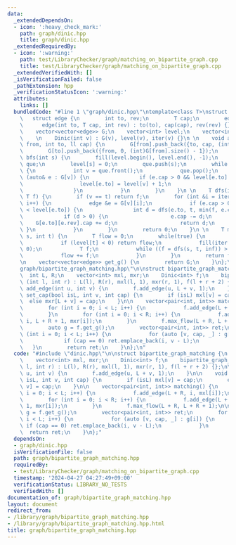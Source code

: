 ```yaml
---
data:
  _extendedDependsOn:
  - icon: ':heavy_check_mark:'
    path: graph/dinic.hpp
    title: graph/dinic.hpp
  _extendedRequiredBy:
  - icon: ':warning:'
    path: test/LibraryChecker/graph/matching_on_bipartite_graph.cpp
    title: test/LibraryChecker/graph/matching_on_bipartite_graph.cpp
  _extendedVerifiedWith: []
  _isVerificationFailed: false
  _pathExtension: hpp
  _verificationStatusIcon: ':warning:'
  attributes:
    links: []
  bundledCode: "#line 1 \"graph/dinic.hpp\"\ntemplate<class T>\nstruct Dinic {\n \
    \   struct edge {\n        int to, rev;\n        T cap;\n        edge(){}\n  \
    \      edge(int to, T cap, int rev) : to(to), cap(cap), rev(rev) {}\n    };\n\n\
    \    vector<vector<edge>> G;\n    vector<int> level;\n    vector<int> iter;\n\
    \    \n    Dinic(int v) : G(v), level(v), iter(v) {}\n \n    void add_edge(int\
    \ from, int to, ll cap) {\n        G[from].push_back({to, cap, (int)G[to].size()});\n\
    \        G[to].push_back({from, 0, (int)G[from].size() - 1});\n    }\n \n    void\
    \ bfs(int s) {\n        fill(level.begin(), level.end(), -1);\n        queue<int>\
    \ que;\n        level[s] = 0;\n        que.push(s);\n        while (!que.empty())\
    \ {\n            int v = que.front();\n            que.pop();\n            for\
    \ (auto& e : G[v]) {\n                if (e.cap > 0 && level[e.to] < 0) {\n  \
    \                  level[e.to] = level[v] + 1;\n                    que.push(e.to);\n\
    \                }\n            }\n        }\n    }\n \n    T dfs(int v, int t,\
    \ T f) {\n        if (v == t) return f;\n        for (int &i = iter[v]; i < (int)G[v].size();\
    \ i++) {\n            edge &e = G[v][i];\n            if (e.cap > 0 && level[v]\
    \ < level[e.to]) {\n                int d = dfs(e.to, t, min(f, e.cap));\n   \
    \             if (d > 0) {\n                    e.cap -= d;\n                \
    \    G[e.to][e.rev].cap += d;\n                    return d;\n               \
    \ }\n            }\n        }\n        return 0;\n    }\n \n    T max_flow(int\
    \ s, int t) {\n        T flow = 0;\n        while(true) {\n            bfs(s);\n\
    \            if (level[t] < 0) return flow;\n            fill(iter.begin(), iter.end(),\
    \ 0);\n            T f;\n            while ((f = dfs(s, t, inf)) > 0) {\n    \
    \            flow += f;\n            }\n        }\n        return flow;\n    }\n\
    \n    vector<vector<edge>> get_g() {\n        return G;\n    }\n};\n#line 2 \"\
    graph/bipartite_graph_matching.hpp\"\n\nstruct bipartite_graph_matching {\n  \
    \  int L, R;\n    vector<int> mxl, mxr;\n    Dinic<int> f;\n    bipartite_graph_matching\
    \ (int l, int r) : L(l), R(r), mxl(l, 1), mxr(r, 1), f(l + r + 2) {};\n\n    void\
    \ add_edge(int u, int v) {\n        f.add_edge(u, L + v, 1);\n    }\n\n    void\
    \ set_cap(bool isL, int v, int cap) {\n        if (isL) mxl[v] = cap;\n      \
    \  else mxr[L + v] = cap;\n    }\n\n    vector<pair<int, int>> matching() {\n\
    \        for (int i = 0; i < L; i++) {\n            f.add_edge(L + R, i, mxl[i]);\n\
    \        }\n        for (int i = 0; i < R; i++) {\n            f.add_edge(L +\
    \ i, L + R + 1, mxr[i]);\n        }\n        f.max_flow(L + R, L + R + 1);\n\n\
    \        auto g = f.get_g();\n        vector<pair<int, int>> ret;\n        for\
    \ (int i = 0; i < L; i++) {\n            for (auto [v, cap, _] : g[i]) {\n   \
    \             if (cap == 0) ret.emplace_back(i, v - L);\n            }\n     \
    \   }\n        return ret;\n    }\n};\n"
  code: "#include \"dinic.hpp\"\n\nstruct bipartite_graph_matching {\n    int L, R;\n\
    \    vector<int> mxl, mxr;\n    Dinic<int> f;\n    bipartite_graph_matching (int\
    \ l, int r) : L(l), R(r), mxl(l, 1), mxr(r, 1), f(l + r + 2) {};\n\n    void add_edge(int\
    \ u, int v) {\n        f.add_edge(u, L + v, 1);\n    }\n\n    void set_cap(bool\
    \ isL, int v, int cap) {\n        if (isL) mxl[v] = cap;\n        else mxr[L +\
    \ v] = cap;\n    }\n\n    vector<pair<int, int>> matching() {\n        for (int\
    \ i = 0; i < L; i++) {\n            f.add_edge(L + R, i, mxl[i]);\n        }\n\
    \        for (int i = 0; i < R; i++) {\n            f.add_edge(L + i, L + R +\
    \ 1, mxr[i]);\n        }\n        f.max_flow(L + R, L + R + 1);\n\n        auto\
    \ g = f.get_g();\n        vector<pair<int, int>> ret;\n        for (int i = 0;\
    \ i < L; i++) {\n            for (auto [v, cap, _] : g[i]) {\n               \
    \ if (cap == 0) ret.emplace_back(i, v - L);\n            }\n        }\n      \
    \  return ret;\n    }\n};"
  dependsOn:
  - graph/dinic.hpp
  isVerificationFile: false
  path: graph/bipartite_graph_matching.hpp
  requiredBy:
  - test/LibraryChecker/graph/matching_on_bipartite_graph.cpp
  timestamp: '2024-04-27 04:27:49+09:00'
  verificationStatus: LIBRARY_NO_TESTS
  verifiedWith: []
documentation_of: graph/bipartite_graph_matching.hpp
layout: document
redirect_from:
- /library/graph/bipartite_graph_matching.hpp
- /library/graph/bipartite_graph_matching.hpp.html
title: graph/bipartite_graph_matching.hpp
---
```

